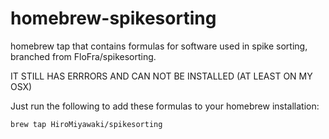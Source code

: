 homebrew-spikesorting
=====================

homebrew tap that contains formulas for software used in spike sorting, branched from FloFra/spikesorting.

IT STILL HAS ERRRORS AND CAN NOT BE INSTALLED (AT LEAST ON MY OSX)

Just run the following to add these formulas to your homebrew installation:

    brew tap HiroMiyawaki/spikesorting
